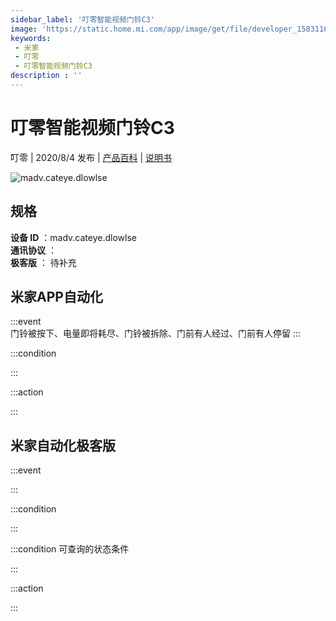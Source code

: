 ```yaml
---
sidebar_label: '叮零智能视频门铃C3'
image: 'https://static.home.mi.com/app/image/get/file/developer_1583116190hjlxxkrv.png'
keywords: 
 - 米家
 - 叮零
 - 叮零智能视频门铃C3
description : ''
---
```

# 叮零智能视频门铃C3

叮零 | 2020/8/4 发布 | [产品百科](https://home.mi.com/webapp/content/baike/product/index.html?model=madv.cateye.dlowlse/) | [说明书](https://home.mi.com/views/introduction.html?model=madv.cateye.dlowlse&region=cn)

![madv.cateye.dlowlse](https://static.home.mi.com/app/image/get/file/developer_1583116190hjlxxkrv.png)

## 规格  
> 
**设备 ID** ：madv.cateye.dlowlse  
**通讯协议** ：  
**极客版**  ： 待补充 


## 米家APP自动化  

:::event  
门铃被按下、电量即将耗尽、门铃被拆除、门前有人经过、门前有人停留
:::

:::condition  

:::

:::action   

:::

## 米家自动化极客版  

:::event  

:::

:::condition  

:::

:::condition 可查询的状态条件  

:::

:::action  

:::

        
